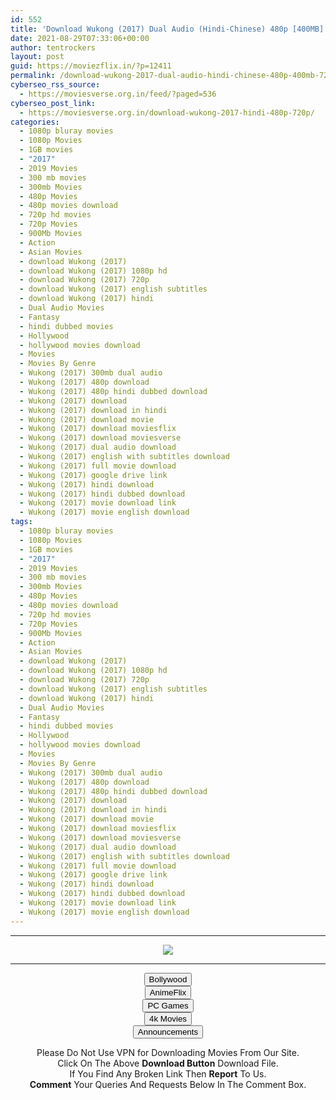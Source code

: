 ```yaml
---
id: 552
title: 'Download Wukong (2017) Dual Audio (Hindi-Chinese) 480p [400MB] || 720p [950MB]'
date: 2021-08-29T07:33:06+00:00
author: tentrockers
layout: post
guid: https://moviezflix.in/?p=12411
permalink: /download-wukong-2017-dual-audio-hindi-chinese-480p-400mb-720p-950mb/
cyberseo_rss_source:
  - https://moviesverse.org.in/feed/?paged=536
cyberseo_post_link:
  - https://moviesverse.org.in/download-wukong-2017-hindi-480p-720p/
categories:
  - 1080p bluray movies
  - 1080p Movies
  - 1GB movies
  - "2017"
  - 2019 Movies
  - 300 mb movies
  - 300mb Movies
  - 480p Movies
  - 480p movies download
  - 720p hd movies
  - 720p Movies
  - 900Mb Movies
  - Action
  - Asian Movies
  - download Wukong (2017)
  - download Wukong (2017) 1080p hd
  - download Wukong (2017) 720p
  - download Wukong (2017) english subtitles
  - download Wukong (2017) hindi
  - Dual Audio Movies
  - Fantasy
  - hindi dubbed movies
  - Hollywood
  - hollywood movies download
  - Movies
  - Movies By Genre
  - Wukong (2017) 300mb dual audio
  - Wukong (2017) 480p download
  - Wukong (2017) 480p hindi dubbed download
  - Wukong (2017) download
  - Wukong (2017) download in hindi
  - Wukong (2017) download movie
  - Wukong (2017) download moviesflix
  - Wukong (2017) download moviesverse
  - Wukong (2017) dual audio download
  - Wukong (2017) english with subtitles download
  - Wukong (2017) full movie download
  - Wukong (2017) google drive link
  - Wukong (2017) hindi download
  - Wukong (2017) hindi dubbed download
  - Wukong (2017) movie download link
  - Wukong (2017) movie english download
tags:
  - 1080p bluray movies
  - 1080p Movies
  - 1GB movies
  - "2017"
  - 2019 Movies
  - 300 mb movies
  - 300mb Movies
  - 480p Movies
  - 480p movies download
  - 720p hd movies
  - 720p Movies
  - 900Mb Movies
  - Action
  - Asian Movies
  - download Wukong (2017)
  - download Wukong (2017) 1080p hd
  - download Wukong (2017) 720p
  - download Wukong (2017) english subtitles
  - download Wukong (2017) hindi
  - Dual Audio Movies
  - Fantasy
  - hindi dubbed movies
  - Hollywood
  - hollywood movies download
  - Movies
  - Movies By Genre
  - Wukong (2017) 300mb dual audio
  - Wukong (2017) 480p download
  - Wukong (2017) 480p hindi dubbed download
  - Wukong (2017) download
  - Wukong (2017) download in hindi
  - Wukong (2017) download movie
  - Wukong (2017) download moviesflix
  - Wukong (2017) download moviesverse
  - Wukong (2017) dual audio download
  - Wukong (2017) english with subtitles download
  - Wukong (2017) full movie download
  - Wukong (2017) google drive link
  - Wukong (2017) hindi download
  - Wukong (2017) hindi dubbed download
  - Wukong (2017) movie download link
  - Wukong (2017) movie english download
---
```

<center>
  </p> 
  
  <hr />
  
  <p>
    <a href="http://gdrivepro.xyz/join.php" data-wpel-link="external" target="_blank" rel="nofollow external noopener noreferrer"><img src="https://i.imgur.com/FhMdWdW.png" /></a>
  </p>
  
  <hr />
  
  <p>
    <a href="https://dogemovies.xyz" target="_blank" data-wpel-link="external" rel="nofollow external noopener noreferrer"><button class="button button5">Bollywood</button></a><br /> <a href="https://animeflix.in" target="_blank" data-wpel-link="external" rel="nofollow external noopener noreferrer"><button class="button button5">AnimeFlix</button></a><br /> <a href="https://gamesflix.net/" target="_blank" data-wpel-link="external" rel="nofollow external noopener noreferrer"><button class="button button5">PC Games</button></a><br /> <a href="https://uhdmovies.in" target="_blank" data-wpel-link="external" rel="nofollow external noopener noreferrer"><button class="button button5">4k Movies</button></a><br /> <a href="https://moviesverse.org.in/announcements/" target="_blank" data-wpel-link="internal" rel="noopener"><button class="button button5">Announcements</button></a>
  </p>
  
  <div class="alert alert-danger">
    Please Do Not Use VPN for Downloading Movies From Our Site.
  </div>
  
  <div class="alert alert-success">
    Click On The Above <strong>Download Button</strong> Download File.
  </div>
  
  <div class="alert alert-warning">
    If You Find Any Broken Link Then <strong>Report</strong> To Us.
  </div>
  
  <div class="alert alert-info">
    <strong>Comment</strong> Your Queries And Requests Below In The Comment Box.
  </div>
  
  <p>
    </center>
  </p>